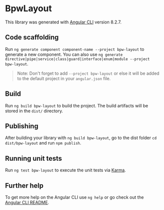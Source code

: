 # BpwLayout

This library was generated with [Angular CLI](https://github.com/angular/angular-cli) version 8.2.7.

## Code scaffolding

Run `ng generate component component-name --project bpw-layout` to generate a new component. You can also use `ng generate directive|pipe|service|class|guard|interface|enum|module --project bpw-layout`.
> Note: Don't forget to add `--project bpw-layout` or else it will be added to the default project in your `angular.json` file. 

## Build

Run `ng build bpw-layout` to build the project. The build artifacts will be stored in the `dist/` directory.

## Publishing

After building your library with `ng build bpw-layout`, go to the dist folder `cd dist/bpw-layout` and run `npm publish`.

## Running unit tests

Run `ng test bpw-layout` to execute the unit tests via [Karma](https://karma-runner.github.io).

## Further help

To get more help on the Angular CLI use `ng help` or go check out the [Angular CLI README](https://github.com/angular/angular-cli/blob/master/README.md).
